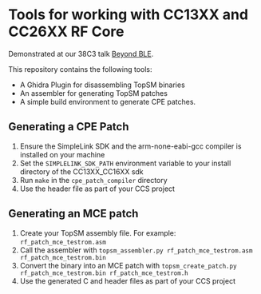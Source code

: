 # Tools for working with CC13XX and CC26XX RF Core

Demonstrated at our 38C3 talk [Beyond BLE](https://events.ccc.de/congress/2024/hub/en/event/beyond-ble-cracking-open-the-black-box-of-rf-microcontrollers/).

This repository contains the following tools:
* A Ghidra Plugin for disassembling TopSM binaries
* An assembler for generating TopSM patches
* A simple build environment to generate CPE patches.

## Generating a CPE Patch

1. Ensure the SimpleLink SDK and the arm-none-eabi-gcc compiler is installed on your machine
2. Set the `SIMPLELINK_SDK_PATH` environment variable to your install directory of the CC13XX_CC16XX sdk
3. Run `make` in the `cpe_patch_compiler` directory
4. Use the header file as part of your CCS project

## Generating an MCE patch

1. Create your TopSM assembly file. For example: `rf_patch_mce_testrom.asm`
2. Call the assembler with `topsm_assembler.py rf_patch_mce_testrom.asm rf_patch_mce_testrom.bin`
3. Convert the binary into an MCE patch with `topsm_create_patch.py rf_patch_mce_testrom.bin rf_patch_mce_testrom.h`
4. Use the generated C and header files as part of your CCS project
